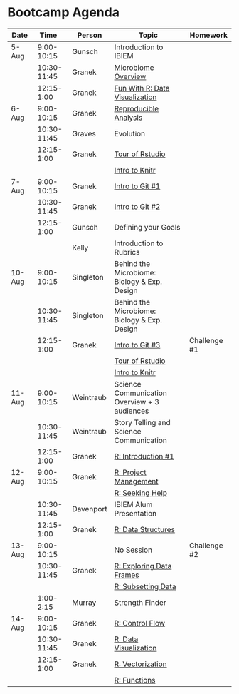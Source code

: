 Bootcamp Agenda
===============

| Date   | Time        | Person    | Topic                                                                                                                | Homework      |
|--------|-------------|-----------|----------------------------------------------------------------------------------------------------------------------|---------------|
| 5-Aug  | 9:00-10:15  | Gunsch    | Introduction to IBIEM                                                                                                |               |
|        | 10:30-11:45 | Granek    | [Microbiome Overview](lectures/microbiome_analysis_overview.pdf)                                                     |               |
|        | 12:15-1:00  | Granek    | [Fun With R: Data Visualization](lessons/bootcamp/020_unvotes.md)                                                    |               |
| 6-Aug  | 9:00-10:15  | Granek    | [Reproducible Analysis](lectures/030_reproducible_research.md)                                                       |               |
|        | 10:30-11:45 | Graves    | Evolution                                                                                                            |               |
|        | 12:15-1:00  | Granek    | [Tour of Rstudio](http://swcarpentry.github.io/r-novice-gapminder/01-rstudio-intro/index.html)                       |               |
|        |             |           | [Intro to Knitr](http://swcarpentry.github.io/r-novice-gapminder/15-knitr-markdown/index.html)                       |               |
| 7-Aug  | 9:00-10:15  | Granek    | [Intro to Git \#1](lessons/bootcamp/040_git_overview.md)                                                             |               |
|        | 10:30-11:45 | Granek    | [Intro to Git \#2](lessons/bootcamp/040_git_overview.md#tracking-changes)                                            |               |
|        | 12:15-1:00  | Gunsch    | Defining your Goals                                                                                                  |               |
|        |             | Kelly     | Introduction to Rubrics                                                                                              |               |
| 10-Aug | 9:00-10:15  | Singleton | Behind the Microbiome: Biology & Exp. Design                                                                         |               |
|        | 10:30-11:45 | Singleton | Behind the Microbiome: Biology & Exp. Design                                                                         |               |
|        | 12:15-1:00  | Granek    | [Intro to Git \#3](lessons/bootcamp/040_git_overview.md#remote-git-repository)                                       | Challenge \#1 |
|        |             |           | [Tour of Rstudio](http://swcarpentry.github.io/r-novice-gapminder/01-rstudio-intro/index.html)                       |               |
|        |             |           | [Intro to Knitr](http://swcarpentry.github.io/r-novice-gapminder/15-knitr-markdown/index.html)                       |               |
| 11-Aug | 9:00-10:15  | Weintraub | Science Communication Overview + 3 audiences                                                                         |               |
|        | 10:30-11:45 | Weintraub | Story Telling and Science Communication                                                                              |               |
|        | 12:15-1:00  | Granek    | [R: Introduction \#1](http://swcarpentry.github.io/r-novice-gapminder/01-rstudio-intro/index.html#introduction-to-r) |               |
| 12-Aug | 9:00-10:15  | Granek    | [R: Project Management](http://swcarpentry.github.io/r-novice-gapminder/02-project-intro/index.html)                 |               |
|        |             |           | [R: Seeking Help](http://swcarpentry.github.io/r-novice-gapminder/03-seeking-help/index.html)                        |               |
|        | 10:30-11:45 | Davenport | IBIEM Alum Presentation                                                                                              |               |
|        | 12:15-1:00  | Granek    | [R: Data Structures](http://swcarpentry.github.io/r-novice-gapminder/04-data-structures-part1/index.html)            |               |
| 13-Aug | 9:00-10:15  |           | No Session                                                                                                           | Challenge \#2 |
|        | 10:30-11:45 | Granek    | [R: Exploring Data Frames](http://swcarpentry.github.io/r-novice-gapminder/05-data-structures-part2/index.html)      |               |
|        |             |           | [R: Subsetting Data](http://swcarpentry.github.io/r-novice-gapminder/06-data-subsetting/index.html)                  |               |
|        | 1:00-2:15   | Murray    | Strength Finder                                                                                                      |               |
| 14-Aug | 9:00-10:15  | Granek    | [R: Control Flow](http://swcarpentry.github.io/r-novice-gapminder/07-control-flow/index.html)                        |               |
|        | 10:30-11:45 | Granek    | [R: Data Visualization](http://swcarpentry.github.io/r-novice-gapminder/08-plot-ggplot2/index.html)                  |               |
|        | 12:15-1:00  | Granek    | [R: Vectorization](http://swcarpentry.github.io/r-novice-gapminder/09-vectorization/index.html)                      |               |
|        |             |           | [R: Functions](http://swcarpentry.github.io/r-novice-gapminder/10-functions/index.html)                              |               |

